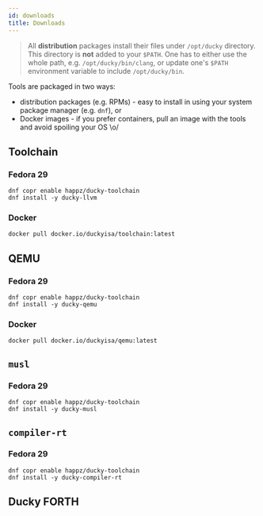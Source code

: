```yaml
---
id: downloads
title: Downloads
---
```


> All **distribution** packages install their files under `/opt/ducky` directory. This directory is **not** added to your `$PATH`. One has to either use the whole path, e.g. `/opt/ducky/bin/clang`, or update one's `$PATH` environment variable to include `/opt/ducky/bin`.


Tools are packaged in two ways:

* distribution packages (e.g. RPMs) - easy to install in using your system package manager (e.g. `dnf`), or
* Docker images - if you prefer containers, pull an image with the tools and avoid spoiling your OS \o/


## Toolchain

### Fedora 29

```
dnf copr enable happz/ducky-toolchain
dnf install -y ducky-llvm
```

### Docker

```
docker pull docker.io/duckyisa/toolchain:latest
```


## QEMU

### Fedora 29

```
dnf copr enable happz/ducky-toolchain
dnf install -y ducky-qemu
```

### Docker

```
docker pull docker.io/duckyisa/qemu:latest
```


## `musl`

### Fedora 29

```
dnf copr enable happz/ducky-toolchain
dnf install -y ducky-musl
```


## `compiler-rt`

### Fedora 29

```
dnf copr enable happz/ducky-toolchain
dnf install -y ducky-compiler-rt
```

## Ducky FORTH
